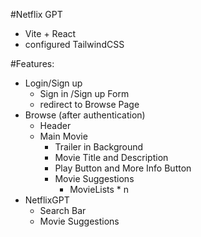 #Netflix GPT

- Vite + React
- configured TailwindCSS

#Features:
- Login/Sign up
    - Sign in /Sign up Form
    - redirect to Browse Page
- Browse (after authentication)
    - Header
    - Main Movie
        - Trailer in Background
        - Movie Title and Description
        - Play Button and More Info Button
        - Movie Suggestions
            - MovieLists * n
- NetflixGPT
    - Search Bar
    - Movie Suggestions